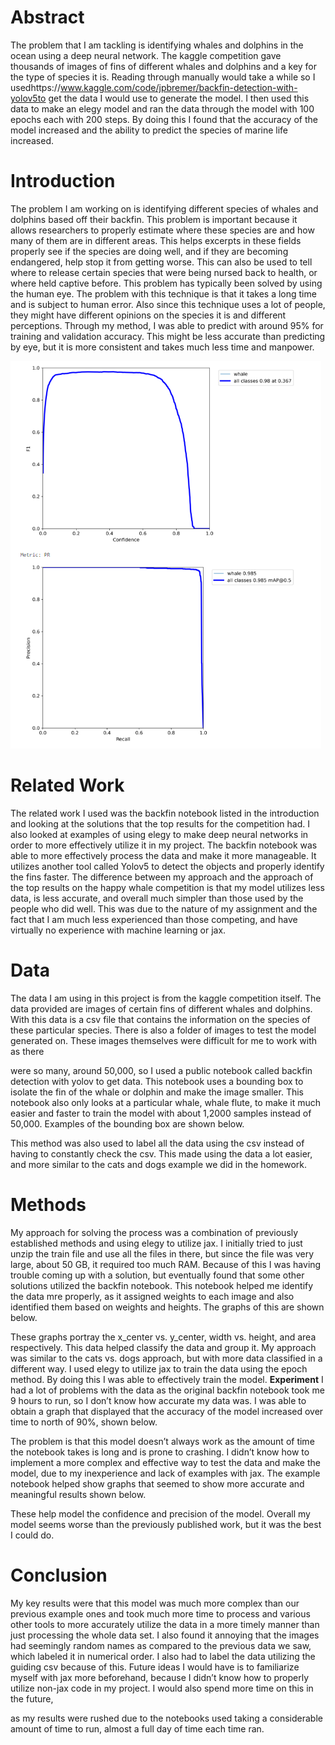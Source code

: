 # Abstract

The problem that I am tackling is identifying whales and dolphins in the ocean using a deep
neural network. The kaggle competition gave thousands of images of fins of different whales and
dolphins and a key for the type of species it is. Reading through manually would take a while so
I usedhttps://www.kaggle.com/code/jpbremer/backfin-detection-with-yolov5to get the data I
would use to generate the model. I then used this data to make an elegy model and ran the data
through the model with 100 epochs each with 200 steps. By doing this I found that the accuracy
of the model increased and the ability to predict the species of marine life increased.

# Introduction

The problem I am working on is identifying different species of whales and dolphins based off
their backfin. This problem is important because it allows researchers to properly estimate where
these species are and how many of them are in different areas. This helps excerpts in these fields
properly see if the species are doing well, and if they are becoming endangered, help stop it from
getting worse. This can also be used to tell where to release certain species that were being
nursed back to health, or where held captive before. This problem has typically been solved by
using the human eye. The problem with this technique is that it takes a long time and is subject to
human error. Also since this technique uses a lot of people, they might have different opinions on
the species it is and different perceptions. Through my method, I was able to predict with around
95% for training and validation accuracy. This might be less accurate than predicting by eye, but
it is more consistent and takes much less time and manpower.

![](https://github.com/bdoonan/CS301-Project/blob/main/Capture.PNG)
# Related Work

The related work I used was the backfin notebook listed in the introduction and looking at the
solutions that the top results for the competition had. I also looked at examples of using elegy to
make deep neural networks in order to more effectively utilize it in my project. The backfin
notebook was able to more effectively process the data and make it more manageable. It utilizes
another tool called Yolov5 to detect the objects and properly identify the fins faster. The
difference between my approach and the approach of the top results on the happy whale
competition is that my model utilizes less data, is less accurate, and overall much simpler than
those used by the people who did well. This was due to the nature of my assignment and the fact
that I am much less experienced than those competing, and have virtually no experience with
machine learning or jax.

# Data

The data I am using in this project is from the kaggle competition itself. The data provided are
images of certain fins of different whales and dolphins. With this data is a csv file that contains
the information on the species of these particular species. There is also a folder of images to test
the model generated on. These images themselves were difficult for me to work with as there


were so many, around 50,000, so I used a public notebook called backfin detection with yolov
to get data. This notebook uses a bounding box to isolate the fin of the whale or dolphin and
make the image smaller. This notebook also only looks at a particular whale, whale flute, to
make it much easier and faster to train the model with about 1,2000 samples instead of 50,000.
Examples of the bounding box are shown below.

This method was also used to label all the data using the csv instead of having to constantly
check the csv. This made using the data a lot easier, and more similar to the cats and dogs
example we did in the homework.

# Methods

My approach for solving the process was a combination of previously established methods and
using elegy to utilize jax. I initially tried to just unzip the train file and use all the files in there,
but since the file was very large, about 50 GB, it required too much RAM. Because of this
I was having trouble coming up with a solution, but eventually found that some other solutions
utilized the backfin notebook. This notebook helped me identify the data mre properly, as it
assigned weights to each image and also identified them based on weights and heights. The
graphs of this are shown below.



These graphs portray the x_center vs. y_center, width vs. height, and area respectively. This data
helped classify the data and group it. My approach was similar to the cats vs. dogs approach, but
with more data classified in a different way. I used elegy to utilize jax to train the data using the
epoch method. By doing this I was able to effectively train the model.
**Experiment**
I had a lot of problems with the data as the original backfin notebook took me 9 hours to run, so I
don’t know how accurate my data was. I was able to obtain a graph that displayed that the
accuracy of the model increased over time to north of 90%, shown below.

The problem is that this model doesn’t always work as the amount of time the notebook takes is
long and is prone to crashing. I didn’t know how to implement a more complex and effective
way to test the data and make the model, due to my inexperience and lack of examples with jax.
The example notebook helped show graphs that seemed to show more accurate and meaningful
results shown below.


These help model the confidence and precision of the model. Overall my model seems worse
than the previously published work, but it was the best I could do.

# Conclusion

My key results were that this model was much more complex than our previous example ones
and took much more time to process and various other tools to more accurately utilize the data in
a more timely manner than just processing the whole data set. I also found it annoying that the
images had seemingly random names as compared to the previous data we saw, which labeled it
in numerical order. I also had to label the data utilizing the guiding csv because of this. Future
ideas I would have is to familiarize myself with jax more beforehand, because I didn’t know how
to properly utilize non-jax code in my project. I would also spend more time on this in the future,


as my results were rushed due to the notebooks used taking a considerable amount of time to run,
almost a full day of time each time ran.



